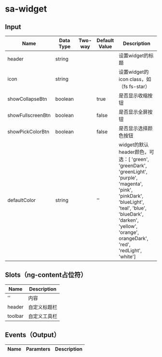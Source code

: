 # sa-widget

## Input

| Name | Data Type |  Two-way | Default Value | Description |
| --- | --- | --- | --- | --- |
| header | string | | | 设置widget的标题 |
| icon | string | | | 设置widget的icon class，如（fs fs-star）|
| showCollapseBtn | boolean | | true | 是否显示收缩按钮 |
| showFullscreenBtn | boolean | | false | 是否显示全屏按钮 |
| showPickColorBtn | boolean | | false | 是否显示选择颜色按钮 |
| defaultColor | string | | '' | widget的默认header颜色，可选：[  'green', 'greenDark', 'greenLight',    'purple', 'magenta', 'pink',    'pinkDark', 'blueLight', 'teal',    'blue', 'blueDark', 'darken',    'yellow', 'orange', orangeDark',    'red', 'redLight', 'white'] |
 
## Slots（ng-content占位符）

| Name | Description |
| --- | --- |
| '' | 内容 |
| header | 自定义标题栏 |
| toolbar | 自定义工具栏 |

## Events（Output）

| Name | Paramters | Description |
| --- | --- | --- |

